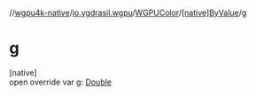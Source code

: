 //[wgpu4k-native](../../../../index.md)/[io.ygdrasil.wgpu](../../index.md)/[WGPUColor](../index.md)/[[native]ByValue](index.md)/[g](g.md)

# g

[native]\
open override var [g](g.md): [Double](https://kotlinlang.org/api/core/kotlin-stdlib/kotlin/-double/index.html)